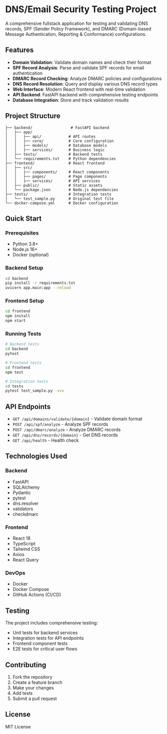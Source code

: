 # DNS/Email Security Testing Project

A comprehensive fullstack application for testing and validating DNS records, SPF (Sender Policy Framework), and DMARC (Domain-based Message Authentication, Reporting & Conformance) configurations.

## Features

- **Domain Validation**: Validate domain names and check their format
- **SPF Record Analysis**: Parse and validate SPF records for email authentication
- **DMARC Record Checking**: Analyze DMARC policies and configurations
- **DNS Record Resolution**: Query and display various DNS record types
- **Web Interface**: Modern React frontend with real-time validation
- **API Backend**: FastAPI backend with comprehensive testing endpoints
- **Database Integration**: Store and track validation results

## Project Structure

```
├── backend/                 # FastAPI backend
│   ├── app/
│   │   ├── api/            # API routes
│   │   ├── core/           # Core configuration
│   │   ├── models/         # Database models
│   │   ├── services/       # Business logic
│   ├── tests/              # Backend tests
│   └── requirements.txt    # Python dependencies
├── frontend/               # React frontend
│   ├── src/
│   │   ├── components/     # React components
│   │   ├── pages/          # Page components
│   │   ├── services/       # API services
│   ├── public/             # Static assets
│   └── package.json        # Node.js dependencies
├── tests/                  # Integration tests
│   └── test_sample.py      # Original test file
└── docker-compose.yml      # Docker configuration
```

## Quick Start

### Prerequisites
- Python 3.8+
- Node.js 16+
- Docker (optional)

### Backend Setup
```bash
cd backend
pip install -r requirements.txt
uvicorn app.main:app --reload
```

### Frontend Setup
```bash
cd frontend
npm install
npm start
```

### Running Tests
```bash
# Backend tests
cd backend
pytest

# Frontend tests
cd frontend
npm test

# Integration tests
cd tests
pytest test_sample.py -svv
```

## API Endpoints

- `GET /api/domains/validate/{domain}` - Validate domain format
- `POST /api/spf/analyze` - Analyze SPF records
- `POST /api/dmarc/analyze` - Analyze DMARC records
- `GET /api/dns/records/{domain}` - Get DNS records
- `GET /api/health` - Health check

## Technologies Used

### Backend
- FastAPI
- SQLAlchemy
- Pydantic
- pytest
- dns.resolver
- validators
- checkdmarc

### Frontend
- React 18
- TypeScript
- Tailwind CSS
- Axios
- React Query

### DevOps
- Docker
- Docker Compose
- GitHub Actions (CI/CD)

## Testing

The project includes comprehensive testing:
- Unit tests for backend services
- Integration tests for API endpoints
- Frontend component tests
- E2E tests for critical user flows

## Contributing

1. Fork the repository
2. Create a feature branch
3. Make your changes
4. Add tests
5. Submit a pull request

## License

MIT License